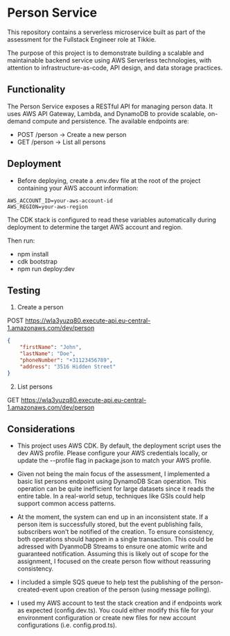 # Person Service

This repository contains a serverless microservice built as part of the assessment for the Fullstack Engineer role at Tikkie.

The purpose of this project is to demonstrate building a scalable and maintainable backend service using AWS Serverless technologies, with attention to infrastructure-as-code, API design, and data storage practices.

## Functionality

The Person Service exposes a RESTful API for managing person data. It uses AWS API Gateway, Lambda, and DynamoDB to provide scalable, on-demand compute and persistence. The available endpoints are:

- POST /person -> Create a new person
- GET /person -> List all persons


## Deployment

- Before deploying, create a .env.dev file at the root of the project containing your AWS account information:

```env
AWS_ACCOUNT_ID=your-aws-account-id
AWS_REGION=your-aws-region
```

The CDK stack is configured to read these variables automatically during deployment to determine the target AWS account and region.

Then run:
- npm install
- cdk bootstrap
- npm run deploy:dev

## Testing

1. Create a person

POST https://wla3yuzq80.execute-api.eu-central-1.amazonaws.com/dev/person
```json
{
    "firstName": "John",
    "lastName": "Doe",
    "phoneNumber": "+31123456789",
    "address": "3516 Hidden Street"
}
```

2. List persons

GET https://wla3yuzq80.execute-api.eu-central-1.amazonaws.com/dev/person


## Considerations
- This project uses AWS CDK. By default, the deployment script uses the dev AWS profile. Please configure your AWS credentials locally, or update the --profile flag in package.json to match your AWS profile.

- Given not being the main focus of the assessment, I implemented a basic list persons endpoint using DynamoDB Scan operation. This operation can be quite inefficient for large datasets since it reads the entire table. In a real-world setup, techniques like GSIs could help support common access patterns.

- At the moment, the system can end up in an inconsistent state. If a person item is successfully stored, but the event publishing fails, subscribers won't be notified of the creation.
To ensure consistency, both operations should happen in a single transaction. This could be adressed with DyanmoDB Streams to ensure one atomic write and guaranteed notification. Assuming this is likely out of scope for the assignment, I focused on the create person flow without reassuring consistency.

- I included a simple SQS queue to help test the publishing of the person-created-event upon creation of the person (using message polling).

- I used my AWS account to test the stack creation and if endpoints work as expected (config.dev.ts). You could either modify this file for your environment configuration or create new files for new account configurations (i.e. config.prod.ts).
